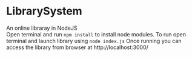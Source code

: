 # LibrarySystem
An online libraray in NodeJS  
Open terminal and run `npm install` to install node modules.
To run open terminal and launch library using `node index.js`
Once running you can access the library from browser at http://localhost:3000/
